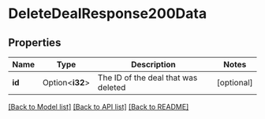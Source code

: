# DeleteDealResponse200Data

## Properties

Name | Type | Description | Notes
------------ | ------------- | ------------- | -------------
**id** | Option<**i32**> | The ID of the deal that was deleted | [optional]

[[Back to Model list]](../README.md#documentation-for-models) [[Back to API list]](../README.md#documentation-for-api-endpoints) [[Back to README]](../README.md)


